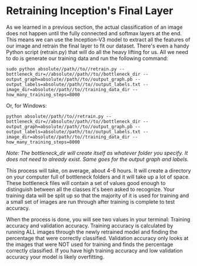 # Retraining Inception's Final Layer

As we learned in a previous section, the actual classification of an image does not happen until the fully connected and softmax layers at the end.
This means we can use the Inception-V3 model to extract all the features of our image and retrain the final layer to fit our dataset.
There's even a handy Python script (retrain.py) that will do all the heavy lifting for us.
All we need to do is generate our training data and run the following command:

```shell
sudo python absolute//path//to//retrain.py --bottleneck_dir=//absolute//path//to//bottleneck_dir --output_graph=absolute//path//to//output_graph.pb --output_labels=absolute//path//to//output_labels.txt --image_dir=absolute//path//to//training_data_dir --how_many_training_steps=8000
```

Or, for Windows:
```shell
python absolute//path//to//retrain.py --bottleneck_dir=//absolute//path//to//bottleneck_dir --output_graph=absolute//path//to//output_graph.pb --output_labels=absolute//path//to//output_labels.txt --image_dir=absolute//path//to//training_data_dir --how_many_training_steps=8000
```

_Note: The bottleneck_dir will create itself as whatever folder you specify.
It does not need to already exist.
Same goes for the output graph and labels._

This process will take, on average, about 4-6 hours.
It will create a directory on your computer full of bottleneck folders and it will take up a lot of space.
These bottleneck files will contain a set of values good enough to distinguish between all the classes it's been asked to recognize.
Your training data will be split up so that the majority of it is used for training and a small set of images are run through after training is complete to test accuracy.

When the process is done, you will see two values in your terminal: Training accuracy and validation accuracy.
Training accuracy is calculated by running ALL images through the newly retrained model and finding the percentage that were correctly classified.
Validation accuracy only looks at the images that were NOT used for training and finds the percentage correctly classified.
If you have high training accuracy and low validation accuracy your model is likely overfitting.